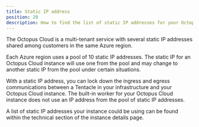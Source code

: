 ```yaml
---
title: Static IP address
position: 20
description: How to find the list of static IP addresses for your Octopus Cloud instance
---
```


The Octopus Cloud is a multi-tenant service with several static IP addresses shared among customers in the same Azure region.

Each Azure region uses a pool of 10 static IP addresses. The static IP for an Octopus Cloud instance will use one from the pool and may change to another static IP from the pool under certain situations.

With a static IP address, you can lock down the ingress and egress communications between a Tentacle in your infrastructure and your Octopus Cloud instance. The built-in worker for your Octopus Cloud instance does not use an IP address from the pool of static IP addresses.

A list of static IP addresses your instance could be using can be found within the technical section of the instance details page.
